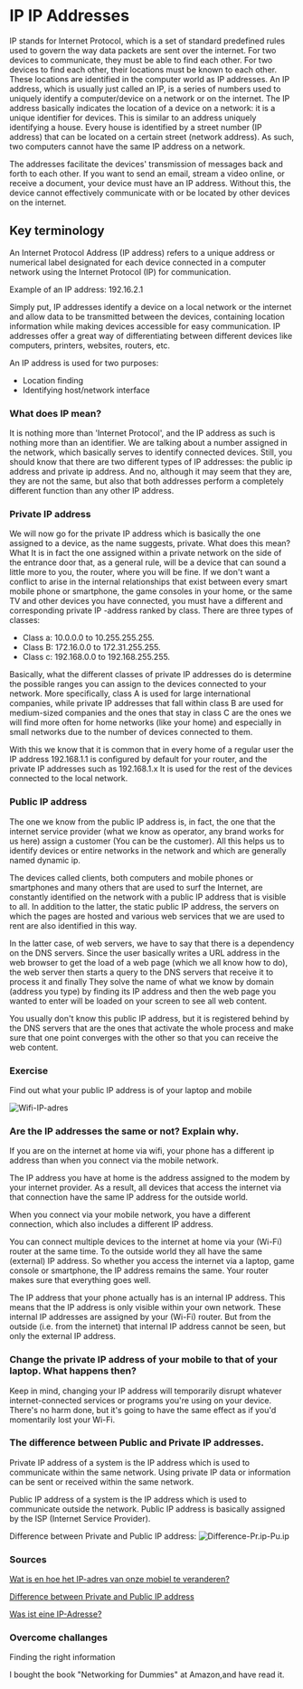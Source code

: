 # IP IP Addresses
IP stands for Internet Protocol, which is a set of standard predefined rules used to govern the way data packets are sent over the internet. For two devices to communicate, they must be able to find each other. For two devices to find each other, their locations must be known to each other. These locations are identified in the computer world as IP addresses. An IP address, which is usually just called an IP, is a series of numbers used to uniquely identify a computer/device on a network or on the internet. The IP address basically indicates the location of a device on a network: it is a unique identifier for devices. This is similar to an address uniquely identifying a house. Every house is identified by a street number (IP address) that can be located on a certain street (network address). As such, two computers cannot have the same IP address on a network.

The addresses facilitate the devices' transmission of messages back and forth to each other. If you want to send an email, stream a video online, or receive a document, your device must have an IP address. Without this, the device cannot effectively communicate with or be located by other devices on the internet.

## Key terminology
An Internet Protocol Address (IP address) refers to a unique address or numerical label designated for each device connected in a computer network using the Internet Protocol (IP) for communication.

Example of an IP address: 192.16.2.1

Simply put, IP addresses identify a device on a local network or the internet and allow data to be transmitted between the devices, containing location information while making devices accessible for easy communication. IP addresses offer a great way of differentiating between different devices like computers, printers, websites, routers, etc.

An IP address is used for two purposes:

- Location finding
- Identifying host/network interface


### What does IP mean?  
It is nothing more than 'Internet Protocol', and the IP address as such is nothing more than an identifier. We are talking about a number assigned in the network, which basically serves to identify connected devices. Still, you should know that there are two different types of IP addresses: the public ip address and private ip address. And no, although it may seem that they are, they are not the same, but also that both addresses perform a completely different function than any other IP address.

### Private IP address
We will now go for the private IP address which is basically the one assigned to a device, as the name suggests, private. What does this mean? What It is in fact the one assigned within a private network on the side of the entrance door that, as a general rule, will be a device that can sound a little more to you, the router, where you will be fine. If we don't want a conflict to arise in the internal relationships that exist between every smart mobile phone or smartphone, the game consoles in your home, or the same TV and other devices you have connected, you must have a different and corresponding private IP -address ranked by class.
There are three types of classes:

- Class a: 10.0.0.0 to 10.255.255.255.
- Class B: 172.16.0.0 to 172.31.255.255.
- Class c: 192.168.0.0 to 192.168.255.255.

Basically, what the different classes of private IP addresses do is determine the possible ranges you can assign to the devices connected to your network. More specifically, class A is used for large international companies, while private IP addresses that fall within class B are used for medium-sized companies and the ones that stay in class C are the ones we will find more often for home networks (like your home) and especially in small networks due to the number of devices connected to them.

With this we know that it is common that in every home of a regular user the IP address 192.168.1.1 is configured by default for your router, and the private IP addresses such as 192.168.1.x It is used for the rest of the devices connected to the local network.


### Public IP address

The one we know from the public IP address is, in fact, the one that the internet service provider (what we know as operator, any brand works for us here) assign a customer (You can be the customer). All this helps us to identify devices or entire networks in the network and which are generally named dynamic ip.

The devices called clients, both computers and mobile phones or smartphones and many others that are used to surf the Internet, are constantly identified on the network with a public IP address that is visible to all. In addition to the latter, the static public IP address, the servers on which the pages are hosted and various web services that we are used to rent are also identified in this way.

In the latter case, of web servers, we have to say that there is a dependency on the DNS servers. Since the user basically writes a URL address in the web browser to get the load of a web page (which we all know how to do), the web server then starts a query to the DNS servers that receive it to process it and finally They solve the name of what we know by domain (address you type) by finding its IP address and then the web page you wanted to enter will be loaded on your screen to see all web content.

You usually don't know this public IP address, but it is registered behind by the DNS servers that are the ones that activate the whole process and make sure that one point converges with the other so that you can receive the web content.



### Exercise

Find out what your public IP address is of your laptop and mobile


![Wifi-IP-adres](../00_includes/Screenshot-GSM-Wifi.jpg)



### Are the IP addresses the same or not? Explain why.


If you are on the internet at home via wifi, your phone has a different ip address than when you connect via the mobile network.

The IP address you have at home is the address assigned to the modem by your internet provider. As a result, all devices that access the internet via that connection have the same IP address for the outside world.

When you connect via your mobile network, you have a different connection, which also includes a different IP address.

You can connect multiple devices to the internet at home via your (Wi-Fi) router at the same time. To the outside world they all have the same (external) IP address. So whether you access the internet via a laptop, game console or smartphone, the IP address remains the same. Your router makes sure that everything goes well.

The IP address that your phone actually has is an internal IP address. This means that the IP address is only visible within your own network. These internal IP addresses are assigned by your (Wi-Fi) router. But from the outside (i.e. from the internet) that internal IP address cannot be seen, but only the external IP address.

### Change the private IP address of your mobile to that of your laptop. What happens then?

Keep in mind, changing your IP address will temporarily disrupt whatever internet-connected services or programs you're using on your device. There's no harm done, but it's going to have the same effect as if you'd momentarily lost your Wi-Fi.

### The difference between Public and Private IP addresses.

Private IP address of a system is the IP address which is used to communicate within the same network. Using private IP data or information can be sent or received within the same network.

Public IP address of a system is the IP address which is used to communicate outside the network. Public IP address is basically assigned by the ISP (Internet Service Provider).

Difference between Private and Public IP address:
![Difference-Pr.ip-Pu.ip](../00_includes/Difference-between-Private-and-Public-IP-adresses.PNG)
### Sources

[Wat is en hoe het IP-adres van onze mobiel te veranderen?](https://androidguias.com/nl/cambiar-la-ip)

[Difference between Private and Public IP address](https://www.geeksforgeeks.org/difference-between-private-and-public-ip-addresses)

[Was ist eine IP-Adresse?](https://www.avast.com/de-de/c-what-is-an-ip-address)


### Overcome challanges
Finding the right information

I bought the book "Networking for Dummies" at Amazon,and have read it.

